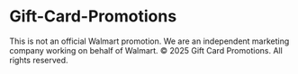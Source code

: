 # Gift-Card-Promotions
This is not an official Walmart promotion. We are an independent marketing company working on behalf of Walmart.  © 2025 Gift Card Promotions. All rights reserved.
